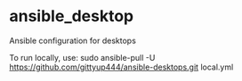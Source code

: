 # ansible_desktop
Ansible configuration for desktops

To run locally, use:
sudo ansible-pull -U https://github.com/gittyup444/ansible-desktops.git local.yml